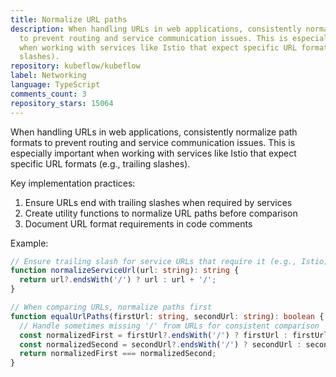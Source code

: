```yaml
---
title: Normalize URL paths
description: When handling URLs in web applications, consistently normalize path formats
  to prevent routing and service communication issues. This is especially important
  when working with services like Istio that expect specific URL formats (e.g., trailing
  slashes).
repository: kubeflow/kubeflow
label: Networking
language: TypeScript
comments_count: 3
repository_stars: 15064
---
```


When handling URLs in web applications, consistently normalize path formats to prevent routing and service communication issues. This is especially important when working with services like Istio that expect specific URL formats (e.g., trailing slashes).

Key implementation practices:
1. Ensure URLs end with trailing slashes when required by services
2. Create utility functions to normalize URL paths before comparison
3. Document URL format requirements in code comments

Example:
```typescript
// Ensure trailing slash for service URLs that require it (e.g., Istio)
function normalizeServiceUrl(url: string): string {
  return url?.endsWith('/') ? url : url + '/';
}

// When comparing URLs, normalize paths first
function equalUrlPaths(firstUrl: string, secondUrl: string): boolean {
  // Handle sometimes missing '/' from URLs for consistent comparison
  const normalizedFirst = firstUrl?.endsWith('/') ? firstUrl : firstUrl + '/';
  const normalizedSecond = secondUrl?.endsWith('/') ? secondUrl : secondUrl + '/';
  return normalizedFirst === normalizedSecond;
}
```
